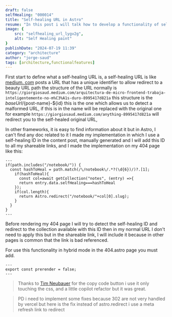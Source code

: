 ```yaml
---
draft: false
selfHealing: "000014"
title: "Self-healing URL in Astro"
resume: "In this post i will talk how to develop a functionality of self-healing url in Astro project with a simple approach"
image: {
    src: "selfhealing_url_lygv2g",
    alt: "Self Healing paint"
}
publishDate: "2024-07-19 11:39"
category: "architecture"
author: "jorge-saud"
tags: [architecture,functionalfeatures]
---
```


First start to define what a self-healing URL is, a self-healing URL is like [medium. com](https://giorgiosaud.medium.com) posts a URL that has a unique identifier to allow redirect to a beauty URL path the structure of the URL normally is ``` https://giorgiosaud.medium.com/arquitectura-de-micro-frontend-trabaja-inteligentemente-no-m%C3%A1s-duro-8995417d821a ``` this structure is the ${baseUrl}/${post-name}-${id} this is the one which allows us to detect a malformed URL, if this is in the name will be replaced with the original one for example ```https://giorgiosaud.medium.com/anything-8995417d821a``` will redirect you to the self-healed original URL,

In other frameworks, it is easy to find information about it but in Astro, I can't find any doc related to it I made my implementation in which I use a self-healing ID in the content post, manually generated and I will add this ID to all my shareable links, and I made the implementation on my 404 page like this:

```astro
---
if(path.includes("/notebook/")) {
  const hashToHeal = path.match(/\/notebook\/.*?(\d{6})/)?.[1];
    if(hashToHeal){
      const col=await getCollection("notes", (entry) =>{
      return entry.data.selfHealing===hashToHeal
    });
    if(col.length){
      return Astro.redirect("/notebook/"+col[0].slug);
    }
  }
}
---
```

Before rendering my 404 page I will try to detect the self-healing ID and redirect to the collection available with this ID then in my normal URL I don't need to apply this but in the shareable link, I will include it because in other pages is common that the link is bad referenced.

For use this functionality in hybrid mode in the 404.astro page you must add.

```astro
---
export const prerender = false;
---
```

> Thanks to [Tim Neubauer](https://timneubauer.dev/blog/copy-code-button-in-astro/) for the copy code button i use it only touching the css, and a little copilot refactor but it was great.


> PD i need to implement some fixes because 302 are not very handled by vercel but here is the fix instead of astro.redirect i use a meta refresh link to redirect
